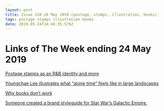 ```yaml
---
layout: post
title: Issue 158 24 May 2019 (postage, stamps, illustration, books)
tags: postage stamps illustration books
date: 2019-05-24T14:44:35.576Z
---
```

# Links of The Week ending 24 May 2019

<a title="Postage stamps as an R&amp;B identity and more" href="https://www.itsnicethat.com/articles/haeri-chung-super-salad-graphic-design-220519" target="_blank">Postage stamps as an R&amp;B identity and more</a>

<a title="Youngchae Lee illustrates what “alone time” feels like in large landscapes" href="https://www.itsnicethat.com/articles/youngchae-lee-alone-time-here-and-there-illustration-130519" target="_blank">Youngchae Lee illustrates what “alone time” feels like in large landscapes</a>

<a title="Why books don’t work" href="https://andymatuschak.org/books/" target="_blank">Why books don’t work</a>

<a title="Someone created a brand styleguide for Star War’s Galactic Empire" href="https://imperialstyleguide.com" target="_blank">Someone created a brand styleguide for Star War’s Galactic Empire.</a>